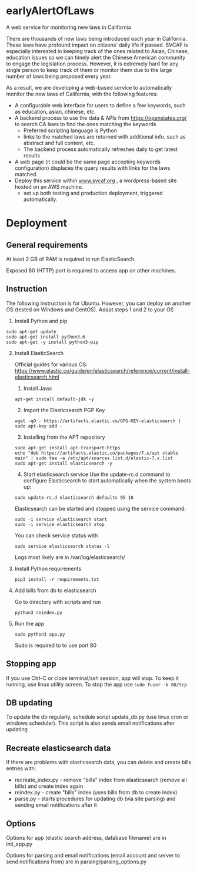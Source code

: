 # earlyAlertOfLaws
A web service for monitoring new laws in California

There are thousands of new laws being introduced each year in California. These laws have profound impact on citizens’ daily life if passed. SVCAF is especially interested in keeping track of the ones related to Asian, Chinese, education issues so we can timely alert the Chinese American community to engage the legislation process.  However, it is extremely hard for any single person to keep track of them or monitor them due to the large number of laws being proposed every year.  

As a result, we are developing a web-based service to automatically monitor the new laws of California, with the following features: 
* A configurable web interface for users to define a few keywords, such as education, asian, chinese, etc.
* A backend process to use the data & APIs from https://openstates.org/ to search CA laws to find the ones matching the keywords
  * Preferred scripting language is Python
  * links to the matched laws are returned with additional info. such as abstract and full content, etc.
  * The backend process automatically refreshes daily to get latest results
* A web page (it could be the same page accepting keywords configuration) displaces the query results with links for the laws matched.
* Deploy this service within www.svcaf.org , a wordpress-based site hosted on an AWS machine.
  * set up both testing and production deployment, triggered automatically.

# Deployment

## General requirements

At least 2 GB of RAM is required to run ElasticSearch.

Exposed 80 (HTTP) port is required to access app on other machines.

## Instruction
The following instruction is for Ubuntu.  However, you can deploy on another OS (tested on Windows and CentOS). Adapt steps 1 and 2 to your OS

1. Install Python and pip
  ```
  sudo apt-get update
  sudo apt-get install python3.6
  sudo apt-get -y install python3-pip
  ```

2. Install ElasticSearch

    Official guides for various OS:
    https://www.elastic.co/guide/en/elasticsearch/reference/current/install-elasticsearch.html

    1. Install Java:

    `apt-get install default-jdk -y`

    2. Import the Elasticsearch PGP Key

    `wget -qO - https://artifacts.elastic.co/GPG-KEY-elasticsearch | sudo apt-key add -`

    3. Installing from the APT repository

    ```
    sudo apt-get install apt-transport-https
    echo "deb https://artifacts.elastic.co/packages/7.x/apt stable main" | sudo tee -a /etc/apt/sources.list.d/elastic-7.x.list
    sudo apt-get install elasticsearch -y
    ```

    4. Start elasticsearch service
    Use the update-rc.d command to configure Elasticsearch to start automatically when the system boots up:

    `sudo update-rc.d elasticsearch defaults 95 10`

    Elasticsearch can be started and stopped using the service command:

    ```
    sudo -i service elasticsearch start
    sudo -i service elasticsearch stop
    ```

    You can check service status with

    `sudo service elasticsearch status -l`

    Logs most likely are in
    /var/log/elasticsearch/

4. Install Python requirements  

    `pip3 install -r requirements.txt`

5. Add bills from db to elasticsearch  

    Go to directory with scripts and run 
    
    `python3 reindex.py`

6. Run the app  

    `sudo python3 app.py`
    
    Sudo is required to to use port 80

## Stopping app
If you use Ctrl-C or close terminal/ssh session, app will stop. To keep it running, use linux utility screen. To stop the app use `sudo fuser -k 80/tcp`

## DB updating
To update the db regularly, schedule script update_db.py (use linux cron or windows scheduler). This script is also sends email notifications after updating

## Recreate elasticsearch data
If there are problems with elasticsearch data, you can delete and create bills entries with:

* recreate_index.py - remove "bills" index from elasticsearch (remove all bills) and create index again 
* reindex.py - create "bills" index (uses bills from db to create index)
* parse.py - starts procedures for updating db (via site parsing) and sending email notifications after it


## Options

Options for app (elastic search address, database filename) are in init_app.py

Options for parsing and email notifications (email account and server to send notifications from) are in parsing/parsing_options.py
